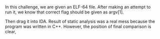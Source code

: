 In this challenge, we are given an ELF-64 file. After making an attempt to run it, we know that correct flag should be given as argv[1].

Then drag it into IDA. Result of static analysis was a real mess because the program was written in C++. However, the position of final comparison is clear, 
